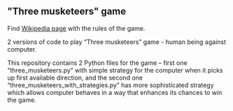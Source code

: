 <html>
    <h2>"Three musketeers" game </h2>
    <p>Find <a href="http://en.wikipedia.org/wiki/Three_Musketeers_%28game%29">Wikipedia
        page</a> with the rules of the game.</p>
    <p>2 versions of code to play “Three musketeers” game - human being against computer.</p>
    <p>This repository contains 2 Python files for the game – first one “three_musketeers.py” with simple strategy for the computer when it picks up first available direction, and the second one “three_musketeers_with_strategies.py” has more sophisticated strategy which allows computer behaves in a way that enhances its chances to win the game.</p>
</html>
